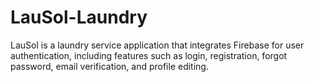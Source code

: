 # LauSol-Laundry
LauSol is a laundry service application that integrates Firebase for user authentication, including features such as login, registration, forgot password, email verification, and profile editing.
